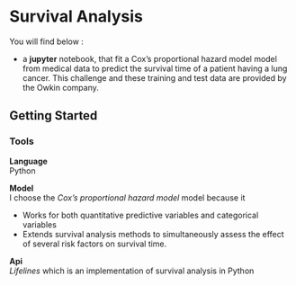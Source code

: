 # Survival Analysis
You will find below :
  - a **jupyter** notebook, that fit a Cox’s proportional hazard model model from medical data to predict the survival time of a patient having a lung cancer.
  This challenge and these training and test data are provided by the Owkin company.

## Getting Started

### Tools

**Language**  
Python

**Model**  
I choose the *Cox’s proportional hazard model* model because it
- Works for both quantitative predictive variables and categorical variables
- Extends survival analysis methods to simultaneously assess the effect of several risk factors on survival time.

**Api**  
*Lifelines* which is an implementation of survival analysis in Python
